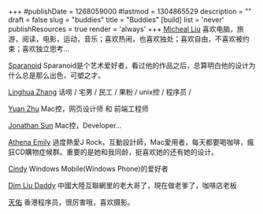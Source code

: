 +++
#publishDate = 1268059000
#lastmod = 1304865529
description = ""
draft = false
slug = "buddies"
title = "Buddies"
[build]
  list = 'never'
  publishResources = true
  render = 'always'
+++
<a href="http://bemike.org" />Micheal Liu</a>
喜欢电脑，旅游，阅读，电影，运动，音乐；喜欢热闹，也喜欢独处；喜欢自由，不喜欢被约束；喜欢独立思考...

<a href="http://sparanoid.com" />Sparanoid</a>
Sparanoid是个艺术爱好者，看过他的作品之后，总算明白他的设计为什么总是那么出色，可塑之才。

<a href="http://lhzhang.com" />Linghua Zhang</a>
话唠 / 宅男 / 民工 / 果粉 / unix控 / 程序员 /

<a href="http://fireyy.com/" />Yuan Zhu</a>
Mac控，网页设计师 和 前端工程师

<a href="http://otherside.mimijidi.com" />Jonathan Sun</a>
Mac控，Developer...

<a href="http://athenaemily.com" />Athena Emily</a>
過度熱愛J Rock，互動設計師，Mac愛用者，每天都要喝咖啡，瘋狂CD購物症候群。重要的是她和我同龄，挺喜欢她的还有她的设计。

<a href="http://music.it580.com/" />Cindy</a>
Windows Mobile(Windows Phone)的爱好者

<a href="http://kaix.in" />Dim Liu Daddy</a>
中國大陸互聯網里的老大哥了，現在做老爹了，咖啡店老板

<a href="http://blog.tinyau.net" />天佑</a>
香港程序员，很厉害哦，喜欢摄影。